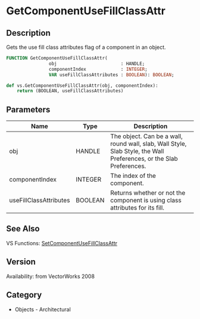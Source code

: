 # GetComponentUseFillClassAttr

## Description
Gets the use fill class attributes flag of a component in an object.

```pascal
FUNCTION GetComponentUseFillClassAttr(
				obj                        : HANDLE;
				componentIndex             : INTEGER;
				VAR useFillClassAttributes : BOOLEAN): BOOLEAN;
```

```python
def vs.GetComponentUseFillClassAttr(obj, componentIndex):
    return (BOOLEAN, useFillClassAttributes)
```

## Parameters
|Name|Type|Description|
|---|---|---|
|obj|HANDLE|The object. Can be a wall, round wall, slab, Wall Style, Slab Style, the Wall Preferences, or the Slab Preferences.|
|componentIndex|INTEGER|The index of the component.|
|useFillClassAttributes|BOOLEAN|Returns whether or not the component is using class attributes for its fill.|

## See Also
VS Functions:
[SetComponentUseFillClassAttr](SetComponentUseFillClassAttr.md)

## Version
Availability: from VectorWorks 2008

## Category
* Objects - Architectural

